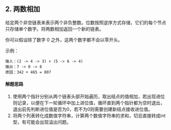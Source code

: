## 2. 两数相加
给定两个非空链表来表示两个非负整数。位数按照逆序方式存储，它们的每个节点只存储单个数字。将两数相加返回一个新的链表。

你可以假设除了数字 0 之外，这两个数字都不会以零开头。

示例：
```
输入：(2 -> 4 -> 3) + (5 -> 6 -> 4)
输出：7 -> 0 -> 8
原因：342 + 465 = 807
```

#### 解题思路
1. 使用两个指针分别从两个链表头部开始遍历，取出结点的值相加，若出现进位则记录，以便在下一轮循环中加上进位值，循环直到两个指针都为空时退出，退出前先判断进位值是否为0，若不为0则需要创建新结点接收进位值。
2. 将两个列表转化成数值字符串，计算两个数值字符串的求和，切忌直接转成int型，有可能会出现溢出问题。

